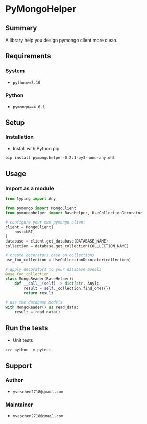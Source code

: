 # PyMongoHelper

## Summary

A library help you design pymongo client more clean.


## Requirements

### System

- `python>=3.10`

### Python

- `pymongo==4.6.1`


## Setup

### Installation

- Install with Python pip

```sh
pip install pymongohelper-0.2.1-py3-none-any.whl
```


## Usage

### Import as a module

```py
from typing import Any

from pymongo import MongoClient
from pymongohelper import BaseHelper, UseCollectionDecorator

# configure your own pymongo client
client = MongoClient(
    host=URI,
)
database = client.get_database(DATABASE_NAME)
collection = database.get_collection(COLLLECTION_NAME)

# create decorators base on collections
use_foo_collection = UseCollectionDecorator(collection)

# apply decorators to your database models
@use_foo_collection
class MongoReader(BaseHelper):
    def __call__(self) -> dict[str, Any]:
        result = self._collection.find_one({})
        return result

# use the database models
with MongoReader() as read_data:
    result = read_data()
```


## Run the tests

- Unit tests

```sh
>>> python -m pytest
```


## Support

### Author

- `yveschen2718@gmail.com`

### Maintainer

- `yveschen2718@gmail.com`

<!--links-->